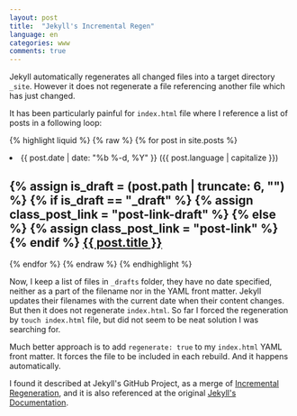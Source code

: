 ```yaml
---
layout: post
title:  "Jekyll's Incremental Regen"
language: en
categories: www
comments: true
---
```

Jekyll automatically regenerates all changed files into
a target directory `_site`. However it does not regenerate
a file referencing another file which has just changed.

It has been particularly painful for `index.html` file where
I reference a list of posts in a following loop:

{% highlight liquid %}
{% raw %}
{% for post in site.posts %}
  <li>
    <span class="post-meta">
       {{ post.date | date: "%b %-d, %Y" }}
       ({{ post.language | capitalize }})
    </span>
    <h2>
      {% assign is_draft = (post.path | truncate: 6, "") %}
      {% if is_draft == "_draft" %} {% assign class_post_link = "post-link-draft" %}
      {% else %} {% assign class_post_link = "post-link" %}
      {% endif %}
      <a class="{{ class_post_link }}"
         href="{{ post.url | prepend: site.baseurl }}">{{ post.title }}</a>
    </h2>
  </li>
{% endfor %}
{% endraw %}
{% endhighlight %}

Now, I keep a list of files in `_drafts` folder, they have no date specified,
neither as a part of the filename nor in the YAML front matter. Jekyll updates
their filenames with the current date when their content changes. But then
it does not regenerate `index.html`. So far I forced the regeneration by
`touch index.html` file, but did not seem to be neat solution I was searching for.

Much better approach is to add `regenerate: true` to my `index.html`
YAML front matter. It forces the file to be included in each rebuild.
And it happens automatically. 

I found it described at Jekyll's GitHub Project, as a merge of
[Incremental Regeneration](https://github.com/jekyll/jekyll/pull/3116),
and it is also referenced at the original
[Jekyll's Documentation](https://jekyllrb.com/docs/configuration/).
